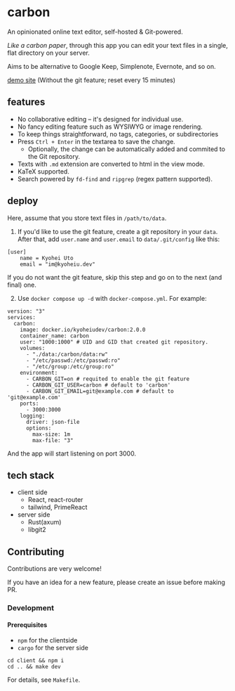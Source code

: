 # carbon

An opinionated online text editor, self-hosted & Git-powered.

_Like a carbon paper_, through this app you can edit your text files in a single, flat directory on your server.

Aims to be alternative to Google Keep, Simplenote, Evernote, and so on.

[demo site](https://carbon-demo.kyoheiu.dev/)
(Without the git feature; reset every 15 minutes)

## features

- No collaborative editing – it's designed for individual use.
- No fancy editing feature such as WYSIWYG or image rendering.
- To keep things straightforward, no tags, categories, or subdirectories
- Press `Ctrl + Enter` in the textarea to save the change.
  - Optionally, the change can be automatically added and commited to the Git repository.
- Texts with `.md` extension are converted to html in the view mode.
- KaTeX supported.
- Search powered by `fd-find` and `ripgrep` (regex pattern supported).

## deploy

Here, assume that you store text files in `/path/to/data`.

1. If you'd like to use the git feature, create a git repository in your `data`.
   After that, add `user.name` and `user.email` to `data/.git/config` like this:

```
[user]
    name = Kyohei Uto
    email = "im@kyoheiu.dev"
```

If you do not want the git feature, skip this step and go on to the next (and final) one.

2. Use `docker compose up -d` with `docker-compose.yml`. For example:

```
version: "3"
services:
  carbon:
    image: docker.io/kyoheiudev/carbon:2.0.0
    container_name: carbon
    user: "1000:1000" # UID and GID that created git repository.
    volumes:
      - "./data:/carbon/data:rw"
      - "/etc/passwd:/etc/passwd:ro"
      - "/etc/group:/etc/group:ro"
    environment:
      - CARBON_GIT=on # requited to enable the git feature
      - CARBON_GIT_USER=carbon # default to 'carbon'
      - CARBON_GIT_EMAIL=git@example.com # default to 'git@example.com'
    ports:
      - 3000:3000
    logging:
      driver: json-file
      options:
        max-size: 1m
        max-file: "3"
```

And the app will start listening on port 3000.

## tech stack

- client side
  - React, react-router
  - tailwind, PrimeReact
- server side
  - Rust(axum)
  - libgit2

## Contributing

Contributions are very welcome!

If you have an idea for a new feature, please create an issue before making PR.

### Development

#### Prerequisites

- `npm` for the clientside
- `cargo` for the server side

```
cd client && npm i
cd .. && make dev
```

For details, see `Makefile`.
